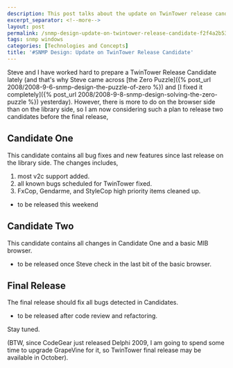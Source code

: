 ```yaml
---
description: This post talks about the update on TwinTower release candidate.
excerpt_separator: <!--more-->
layout: post
permalink: /snmp-design-update-on-twintower-release-candidate-f2f4a2b53714
tags: snmp windows
categories: [Technologies and Concepts]
title: '#SNMP Design: Update on TwinTower Release Candidate'
---
```

Steve and I have worked hard to prepare a TwinTower Release Candidate lately (and that's why Steve came across [the Zero Puzzle]({% post_url 2008/2008-9-6-snmp-design-the-puzzle-of-zero %}) and [I fixed it completely]({% post_url 2008/2008-9-8-snmp-design-solving-the-zero-puzzle %}) yesterday). However, there is more to do on the browser side than on the library side, so I am now considering such a plan to release two candidates before the final release,

<!--more-->

## Candidate One

This candidate contains all bug fixes and new features since last release on the library side. The changes includes,

1. most v2c support added.
1. all known bugs scheduled for TwinTower fixed.
1. FxCop, Gendarme, and StyleCop high priority items cleaned up.

- to be released this weekend

## Candidate Two

This candidate contains all changes in Candidate One and a basic MIB browser.

- to be released once Steve check in the last bit of the basic browser.

## Final Release

The final release should fix all bugs detected in Candidates.

- to be released after code review and refactoring.

Stay tuned.

(BTW, since CodeGear just released Delphi 2009, I am going to spend some time to upgrade GrapeVine for it, so TwinTower final release may be available in October).
